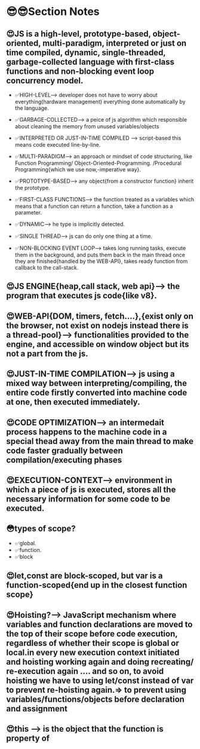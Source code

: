 # 😎😎Section Notes

## 😍JS is a high-level, prototype-based, object-oriented, multi-paradigm, interpreted or just on time compiled, dynamic, single-threaded, garbage-collected language with first-class functions and non-blocking event loop concurrency model.

- ✅HIGH-LEVEL--> developer does not have to worry about everything(hardware management) everything done automatically by the language.

* ✅GARBAGE-COLLECTED--> a peice of js algorithm which responsible about cleaning the memory from unused variables/objects
* ✅INTERPRETED OR JUST-IN-TIME COMPILED --> script-based this means code executed line-by-line.

* ✅MULTI-PARADIGM--> an approach or mindset of code structuring, like Function Programming/ Object-Oriented-Programming.
  /Procedural Programming{which we use now,-imperative way}.

- ✅PROTOTYPE-BASED--> any object{from a constructor function} inherit the prototype.

* ✅FIRST-CLASS FUNCTIONS--> the function treated as a variables which means that a function can return a function, take a function as a parameter.

* ✅DYNAMIC--> he type is implicitly detected.

* ✅SINGLE THREAD--> js can do only one thing at a time.

* ✅NON-BLOCKING EVENT LOOP--> takes long running tasks, execute them in the background, and puts them back in the main thread once they are finished{handled by the WEB-API}, takes ready function from callback to the call-stack.

## 😍JS ENGINE{heap,call stack, web api}--> the program that executes js code{like v8}.

## 😍WEB-API{DOM, timers, fetch....},{exist only on the browser, not exist on nodejs instead there is a thread-pool}--> functionalities provided to the engine, and accessible on window object but its not a part from the js.

## 😍JUST-IN-TIME COMPILATION--> js using a mixed way between interpreting/compiling, the entire code firstly converted into machine code at one, then executed immediately.

## 😍CODE OPTIMIZATION--> an intermedait process happens to the machine code in a special thead away from the main thread to make code faster gradually between compilation/executing phases

## 😍EXECUTION-CONTEXT--> environment in which a piece of js is executed, stores all the necessary information for some code to be executed.

## 😳types of scope?

- ✅global.
- ✅function.
- ✅block

## 😍let,const are block-scoped, but var is a function-scoped{end up in the closest function scope}

## 😍Hoisting?--> JavaScript mechanism where variables and function declarations are moved to the top of their scope before code execution, regardless of whether their scope is global or local.in every new execution context initiated and hoisting working again and doing recreating/ re-execution again .... and so on, to avoid hoisting we have to using let/const instead of var to prevent re-hoisting again.=> to prevent using variables/functions/objects before declaration and assignment

## 😍this --> is the object that the function is property of
